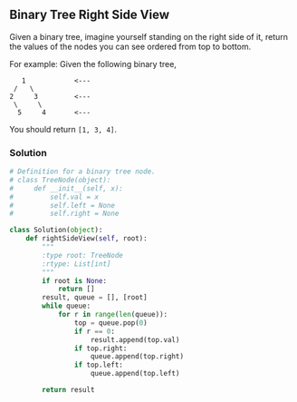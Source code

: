 ## Binary Tree Right Side View

Given a binary tree, imagine yourself standing on the right side of it, return the values of the nodes you can see ordered from top to bottom.

For example:
Given the following binary tree,
```
   1            <---
 /   \
2     3         <---
 \     \
  5     4       <---
```
You should return `[1, 3, 4]`.


### Solution

```python
# Definition for a binary tree node.
# class TreeNode(object):
#     def __init__(self, x):
#         self.val = x
#         self.left = None
#         self.right = None

class Solution(object):
    def rightSideView(self, root):
        """
        :type root: TreeNode
        :rtype: List[int]
        """
        if root is None:
            return []
        result, queue = [], [root]
        while queue:
            for r in range(len(queue)):
                top = queue.pop(0)
                if r == 0:
                    result.append(top.val)
                if top.right:
                    queue.append(top.right)
                if top.left:
                    queue.append(top.left)

        return result
```
